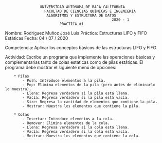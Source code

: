 
					UNIVERSIDAD AUTÓNOMA DE BAJA CALIFORNIA
				      FACULTAD DE CIENCIAS QUÍMICAS E INGENIERÍA
					   ALGORITMOS Y ESTRUCTURA DE DATOS
                                                     2020 - 1
						     PRÁCTICA #1

Nombre: Rodríguez Muñoz José Luis
Práctica: Estructuras LIFO y FIFO Estáticas
Fecha: 04 / 07 / 2020

Competencia: Aplicar los conceptos básicos de las estructuras LIFO y FIFO.

Actividad:
    Escribe un programa que implemente las operaciones básicas y complementarias tanto de colas estáticas como de pilas estáticas.
    El programa debe mostrar el siguiente menú de opciones:

        * Pilas
            - Push: Introduce elementos a la pila.
            - Pop: Elimina elementos de la pila (pero antes de eliminarlo lo muestra).
            - Llena: Regresa verdadero si la pila está llena.
            - Vacía: Regresa verdadero si la pila está vacía.
            - Size: Regresa la cantidad de elementos que contiene la pila.
            - Mostrar: Muestra los elementos que contiene la pila.

        * Colas
            - Insertar: Introduce elementos a la cola.
            - Remover: Elimina elementos de la cola.
            - Llena: Regresa verdadero si la cola está llena.
            - Vacía: Regresa verdadero si la cola está vacía.
            - Mostrar: Muestra los elementos que contiene la cola.
